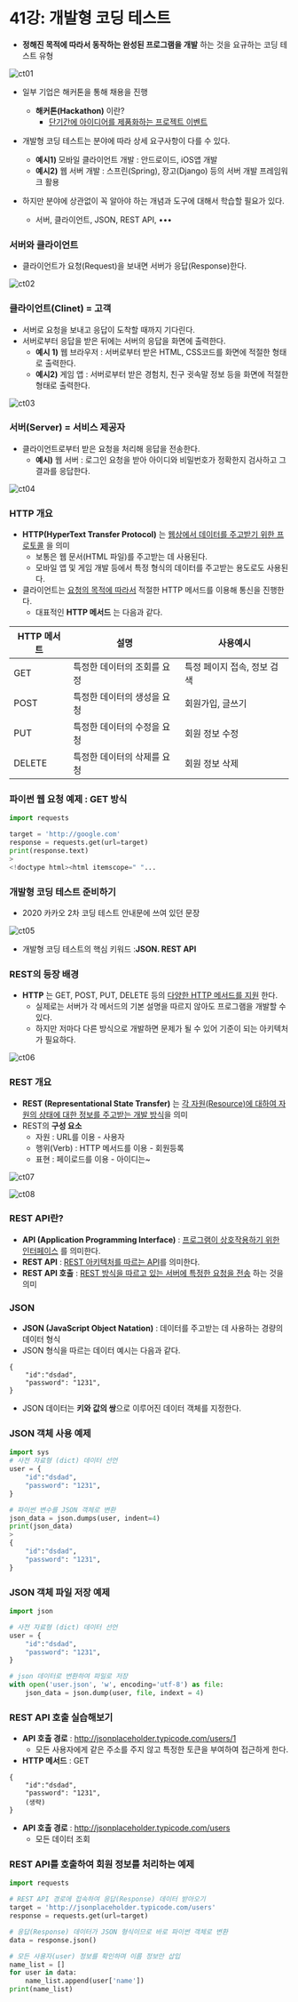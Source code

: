 # 41강: 개발형 코딩 테스트

- **정해진 목적에 따라서 동작하는 완성된 프로그램을 개발** 하는 것을 요규하는 코딩 테스트 유형

![ct01](./img/ct01.jpg)

- 일부 기업은 해커톤을 통해 채용을 진행
  - **해커톤(Hackathon)** 이란?
    - <u>단기간에 아이디어를 제품화하는 프로젝트 이벤트</u>

- 개발형 코딩 테스트는 분야에 따라 상세 요구사항이 다를 수 있다.
  - **예시1)** 모바일 클라이언트 개발 : 안드로이드, iOS앱 개발
  - **예시2)** 웹 서버 개발 : 스프린(Spring), 장고(Django) 등의 서버 개발 프레임워크 활용
- 하지만 분야에 상관없이 꼭 알아야 하는 개념과 도구에 대해서 학습할 필요가 있다.
  - 서버, 클라이언트, JSON, REST API, •••

### 서버와 클라이언트

- 클라이언트가 요청(Request)을 보내면 서버가 응답(Response)한다.

![ct02](./img/ct02.jpg)

### 클라이언트(Clinet) = 고객

- 서버로 요청을 보내고 응답이 도착할 때까지 기다린다.
- 서버로부터 응답을 받은 뒤에는 서버의 응답을 화면에 출력한다.
  - **예시 1)** 웹 브라우저 : 서버로부터 받은 HTML, CSS코드를 화면에 적절한 형태로 출력한다.
  - **예시2)** 게임 앱 : 서버로부터 받은 경험치, 친구 귓속말 정보 등을 화면에 적절한 형태로 출력한다.

![ct03](./img/ct03.jpg)

### 서버(Server) = 서비스 제공자

- 클라이언트로부터 받은 요청을 처리해 응답을 전송한다.
  - **예시)** 웹 서버 : 로그인 요청을 받아 아이디와 비밀번호가 정확한지 검사하고 그 결과를 응답한다.

![ct04](./img/ct04.jpg)

### HTTP 개요

- **HTTP(HyperText Transfer Protocol)** 는 <u>웹상에서 데이터를 주고받기 위한 프로토콜</u> 을 의미
  - 보통은 웹 문서(HTML 파일)를 주고받는 데 사용된다.
  - 모바일 앱 및 게임 개발 등에서 특정 형식의 데이터를 주고받는 용도로도 사용된다.
- 클라이언트는 <u>요청의 목적에 따라서</u> 적절한 HTTP 메서드를 이용해 통신을 진행한다.
  - 대표적인 **HTTP 메서드** 는 다음과 같다.

| HTTP 메서트 | 설명                        | 사용예시                    |
| ----------- | --------------------------- | --------------------------- |
| GET         | 특정한 데이터의 조회를 요정 | 특정 페이지 접속, 정보 검색 |
| POST        | 특정한 데이터의 생성을 요청 | 회원가입, 글쓰기            |
| PUT         | 특정한 데이터의 수정을 요청 | 회원 정보 수정              |
| DELETE      | 특정한 데이터의 삭제를 요청 | 회원 정보 삭제              |

### 파이썬 웹 요청 예제 : GET 방식

```python
import requests

target = 'http://google.com'
response = requests.get(url=target)
print(response.text)
>
<!doctype html><html itemscope=" "...
```

### 개발형 코딩 테스트 준비하기

- 2020 카카오 2차 코딩 테스트 안내문에 쓰여 있던 문장

![ct05](./img/ct05.jpg)

- 개발형 코딩 테스트의 핵심 키워드 :**JSON. REST API**

### REST의 등장 배경

- **HTTP** 는 GET, POST, PUT, DELETE 등의 <u>다양한 HTTP 메서드를 지원</u> 한다.
  - 실제로는 서버가 각 메서드의 기본 설명을 따르지 않아도 프로그램을 개발할 수 있다.
  - 하지만 저마다 다른 방식으로 개발하면 문제가 될 수 있어 기준이 되는 아키텍처가 필요하다.

![ct06](./img/ct06.jpg)

### REST 개요

- **REST (Representational State Transfer)** 는 <u>각 자원(Resource)에 대하여 자원의 상태에 대한 정보를 주고받는 개발 방식</u>을 의미
- REST의 **구성 요소**
  - 자원 : URL를 이용 - 사용자
  - 행위(Verb) : HTTP 메서드를 이용 - 회원등록
  - 표현 : 페이로드를 이용 - 아이디는~

![ct07](./img/ct07.jpg)

![ct08](./img/ct08.jpg)

### REST API란?

- **API (Application Programming Interface)** : <u>프로그램이 상호작용하기 위한 인터페이스</u> 를 의미한다.
- **REST API** : <u>REST 아키텍처를 따르는 API</u>를 의미한다.
- **REST API 호출** : <u>REST 방식을 따르고 있는 서버에 특정한 요청을 전송</u> 하는 것을 의미

### JSON

- **JSON (JavaScript Object Natation)** : 데이터를 주고받는 데 사용하는 경량의 데이터 형식
- JSON 형식을 따르는 데이터 예시는 다음과 같다.

```
{
	"id":"dsdad",
	"password": "1231",
}
```

- JSON 데이터는 **키와 값의 쌍**으로 이루어진 데이터 객체를 지정한다.

### JSON 객체 사용 예제

```python
import sys
# 사전 자료형 (dict) 데이터 선언
user = {
	"id":"dsdad",
	"password": "1231",
}

# 파이썬 변수를 JSON 객체로 변환
json_data = json.dumps(user, indent=4)
print(json_data)
>
{
	"id":"dsdad",
	"password": "1231",
}
```

### JSON 객체 파일 저장 예제

```python
import json

# 사전 자료형 (dict) 데이터 선언
user = {
	"id":"dsdad",
	"password": "1231",
}

# json 데이터로 변환하여 파일로 저장
with open('user.json', 'w', encoding='utf-8') as file:
    json_data = json.dump(user, file, indext = 4)
```

### REST API 호출 실습해보기

- **API 호출 경로** : http://jsonplaceholder.typicode.com/users/1
  - 모든 사용자에게 같은 주소를 주지 않고 특정한 토큰을 부여하여 접근하게 한다.
- **HTTP 메서드** : GET

```
{
	"id":"dsdad",
	"password": "1231",
	(생략)
}
```

- **API 호출 경로** : http://jsonplaceholder.typicode.com/users
  - 모든 데이터 조회

### REST API를 호출하여 회원 정보를 처리하는 예제

```python
import requests

# REST API 경로에 접속하여 응답(Response) 데이터 받아오기
target = 'http://jsonplaceholder.typicode.com/users'
response = requests.get(url=target)

# 응답(Response) 데이터가 JSON 형식이므로 바로 파이썬 객체로 변환
data = response.json()

# 모든 사용자(user) 정보를 확인하며 이름 정보만 삽입
name_list = []
for user in data:
	name_list.append(user['name'])
print(name_list)	
```

